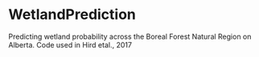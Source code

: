 # WetlandPrediction
Predicting wetland probability across the Boreal Forest Natural Region on Alberta.
Code used in Hird etal., 2017
